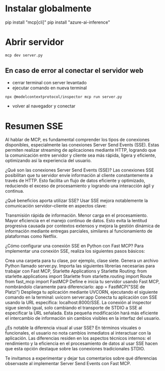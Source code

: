 # Instalar globalmente 
pip install "mcp[cli]"
pip install "azure-ai-inference"


# Abrir servidor
```bash
mcp dev server.py
```

## En caso de error al conectar el servidor web
- cerrar terminal con server levantado
- ejecutar comando en nueva terminal
```bash
npx @modelcontextprotocol/inspector mcp run server.py  
```
- volver al navegador y conectar



# Resumen SSE

Al hablar de MCP, es fundamental comprender los tipos de conexiones disponibles, especialmente las conexiones Server Send Events (SSE). Estas permiten realizar streaming de aplicaciones mediante HTTP, logrando que la comunicación entre servidor y cliente sea más rápida, ligera y eficiente, optimizando así la experiencia del usuario.

¿Qué son las conexiones Server Send Events (SSE)?
Las conexiones SSE posibilitan que tu servidor envíe información al cliente constantemente a través de HTTP. Esto facilita un flujo de datos eficiente y optimizado, reduciendo el exceso de procesamiento y logrando una interacción ágil y continua.

¿Qué beneficios aporta utilizar SSE?
Usar SSE mejora notablemente la comunicación servidor–cliente en aspectos clave:

Transmisión rápida de información.
Menor carga en el procesamiento.
Mayor eficiencia en el manejo continuo de datos.
Esto evita la lentitud progresiva causada por contextos extensos y mejora la gestión dinámica de información mediante entregas parciales, similares al funcionamiento de plataformas como Netflix.

¿Cómo configurar una conexión SSE en Python con Fast MCP?
Para implementar una conexión SSE, realiza los siguientes pasos básicos:

Crea una carpeta para tu clase, por ejemplo, clase siete.
Genera un archivo Python llamado server.py.
Importa las siguientes librerías necesarias para trabajar con Fast MCP, Starlette Applications y Starlette Routing:
from starlette.applications import Starlette
from starlette.routing import Route
from fast_mcp import FastMCP
Define e inicia tu servidor usando Fast MCP, nombrándolo claramente para diferenciarlo:
app = FastMCP("SSE de Platzi")
Despliega tu aplicación mediante UVCORN, ejecutando el siguiente comando en la terminal:
uvicorn server:app
Conecta tu aplicación con SSE usando la URL específica: localhost:8000/SSE.
La conexión al inspector sigue siendo igual, solo cambiando el transporte de STDIO a SSE al especificar la URL señalada. Esta pequeña modificación hará más eficiente el intercambio de información sin cambios visibles en la interfaz del usuario.

¿Es notable la diferencia visual al usar SSE?
En términos visuales o funcionales, el usuario no nota cambios inmediatos al interactuar con la aplicación. Las diferencias residen en los aspectos técnicos internos: el rendimiento y la eficiencia en el procesamiento de datos al usar SSE hacen que esta opción destaque sobre las conexiones tradicionales STDIO.

Te invitamos a experimentar y dejar tus comentarios sobre qué diferencias observaste al implementar Server Send Events con Fast MCP.